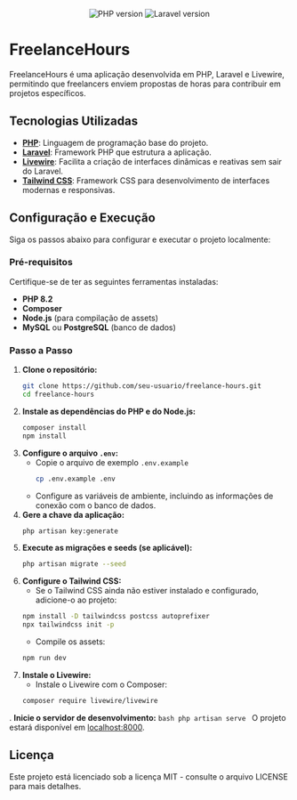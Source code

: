 <!-- <p align="center"><img src=".github/logo.png" width="200" alt="FreelanceHours Logo"></p> -->

<p align="center">
  <img alt="PHP version" src="https://img.shields.io/static/v1?label=php&message=8.2&color=18181B&labelColor=5354FD">
  <img alt="Laravel version" src="https://img.shields.io/static/v1?label=laravel&message=11.9&color=18181B&labelColor=5354FD">
</p>

# FreelanceHours

FreelanceHours é uma aplicação desenvolvida em PHP, Laravel e Livewire, permitindo que freelancers enviem propostas de horas para contribuir em projetos específicos.

<p align="center">
  <!-- <img alt="Preview do projeto desenvolvido." src=".github/preview.png" width="80%"> -->
</p>

## Tecnologias Utilizadas

- [**PHP**](https://www.php.net/): Linguagem de programação base do projeto.
- [**Laravel**](https://laravel.com/): Framework PHP que estrutura a aplicação.
- [**Livewire**](https://laravel-livewire.com/): Facilita a criação de interfaces dinâmicas e reativas sem sair do Laravel.
- [**Tailwind CSS**](https://tailwindcss.com/): Framework CSS para desenvolvimento de interfaces modernas e responsivas.

## Configuração e Execução

Siga os passos abaixo para configurar e executar o projeto localmente:

### Pré-requisitos

Certifique-se de ter as seguintes ferramentas instaladas:

- **PHP 8.2**
- **Composer**
- **Node.js** (para compilação de assets)
- **MySQL** ou **PostgreSQL** (banco de dados)

### Passo a Passo

1. **Clone o repositório:**
    ```bash
    git clone https://github.com/seu-usuario/freelance-hours.git
    cd freelance-hours
    ```
2. **Instale as dependências do PHP e do Node.js:**
    ```bash
    composer install
    npm install
    ```
3. **Configure o arquivo ```.env```:**
    - Copie o arquivo de exemplo ```.env.example```
        ```bash
        cp .env.example .env
        ```
    - Configure as variáveis de ambiente, incluindo as informações de conexão com o banco de dados.
4. **Gere a chave da aplicação:**
    ```bash
    php artisan key:generate
    ```
5. **Execute as migrações e seeds (se aplicável):**
    ```bash
    php artisan migrate --seed
    ```
6. **Configure o Tailwind CSS:**
    - Se o Tailwind CSS ainda não estiver instalado e configurado, adicione-o ao projeto:
    ```bash
    npm install -D tailwindcss postcss autoprefixer
    npx tailwindcss init -p
    ```
    - Compile os assets:
    ```bash
    npm run dev
    ```
7. **Instale o Livewire:**
    - Instale o Livewire com o Composer:
    ```bash
    composer require livewire/livewire
    ```
. **Inicie o servidor de desenvolvimento:**
    ```bash
    php artisan serve
    ```
O projeto estará disponível em [localhost:8000](http://localhost:8000).

## Licença

Este projeto está licenciado sob a licença MIT - consulte o arquivo LICENSE para mais detalhes.